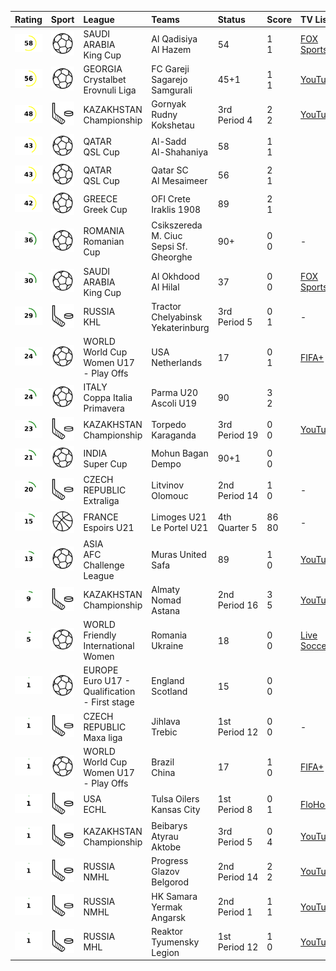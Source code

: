 | Rating                                                                                                                                 | Sport                                                                                                                | League                                           | Teams                                     | Status        | Score    | TV Listing                                                                                           |
|:---------------------------------------------------------------------------------------------------------------------------------------|:---------------------------------------------------------------------------------------------------------------------|:-------------------------------------------------|:------------------------------------------|:--------------|:---------|:-----------------------------------------------------------------------------------------------------|
| <img src="https://raw.githubusercontent.com/BlakeDuncan25/Donut-SVG-Ratings/bac4e4a278175106499642192132b1786a9aec38/58.svg" alt="58"> | <img src="https://raw.githubusercontent.com/BlakeDuncan25/Donut-SVG-Ratings/master/soccer.png" alt="Soccer">         | SAUDI ARABIA<br>King Cup                         | Al Qadisiya<br>Al Hazem                   | 54            | 1<br>1   | <a href="https://www.foxsports.com/live">FOX Sports</a>                                              |
| <img src="https://raw.githubusercontent.com/BlakeDuncan25/Donut-SVG-Ratings/bac4e4a278175106499642192132b1786a9aec38/56.svg" alt="56"> | <img src="https://raw.githubusercontent.com/BlakeDuncan25/Donut-SVG-Ratings/master/soccer.png" alt="Soccer">         | GEORGIA<br>Crystalbet Erovnuli Liga              | FC Gareji Sagarejo<br>Samgurali           | 45+1          | 1<br>1   | <a href="https://www.youtube.com/@ErovnuliLiga/streams">YouTube</a>                                  |
| <img src="https://raw.githubusercontent.com/BlakeDuncan25/Donut-SVG-Ratings/bac4e4a278175106499642192132b1786a9aec38/48.svg" alt="48"> | <img src="https://raw.githubusercontent.com/BlakeDuncan25/Donut-SVG-Ratings/master/hockey.png" alt="Ice Hockey">     | KAZAKHSTAN<br>Championship                       | Gornyak Rudny<br>Kokshetau                | 3rd Period 4  | 2<br>2   | <a href="https://www.youtube.com/@insportchannel/streams">YouTube</a>                                |
| <img src="https://raw.githubusercontent.com/BlakeDuncan25/Donut-SVG-Ratings/bac4e4a278175106499642192132b1786a9aec38/43.svg" alt="43"> | <img src="https://raw.githubusercontent.com/BlakeDuncan25/Donut-SVG-Ratings/master/soccer.png" alt="Soccer">         | QATAR<br>QSL Cup                                 | Al-Sadd<br>Al-Shahaniya                   | 58            | 1<br>1   | <a href="#N/A"></a>                                                                                  |
| <img src="https://raw.githubusercontent.com/BlakeDuncan25/Donut-SVG-Ratings/bac4e4a278175106499642192132b1786a9aec38/43.svg" alt="43"> | <img src="https://raw.githubusercontent.com/BlakeDuncan25/Donut-SVG-Ratings/master/soccer.png" alt="Soccer">         | QATAR<br>QSL Cup                                 | Qatar SC<br>Al Mesaimeer                  | 56            | 2<br>1   | <a href="#N/A"></a>                                                                                  |
| <img src="https://raw.githubusercontent.com/BlakeDuncan25/Donut-SVG-Ratings/bac4e4a278175106499642192132b1786a9aec38/42.svg" alt="42"> | <img src="https://raw.githubusercontent.com/BlakeDuncan25/Donut-SVG-Ratings/master/soccer.png" alt="Soccer">         | GREECE<br>Greek Cup                              | OFI Crete<br>Iraklis 1908                 | 89            | 2<br>1   | <a href="#N/A"></a>                                                                                  |
| <img src="https://raw.githubusercontent.com/BlakeDuncan25/Donut-SVG-Ratings/bac4e4a278175106499642192132b1786a9aec38/36.svg" alt="36"> | <img src="https://raw.githubusercontent.com/BlakeDuncan25/Donut-SVG-Ratings/master/soccer.png" alt="Soccer">         | ROMANIA<br>Romanian Cup                          | Csikszereda M. Ciuc<br>Sepsi Sf. Gheorghe | 90+           | 0<br>0   | -                                                                                                    |
| <img src="https://raw.githubusercontent.com/BlakeDuncan25/Donut-SVG-Ratings/bac4e4a278175106499642192132b1786a9aec38/30.svg" alt="30"> | <img src="https://raw.githubusercontent.com/BlakeDuncan25/Donut-SVG-Ratings/master/soccer.png" alt="Soccer">         | SAUDI ARABIA<br>King Cup                         | Al Okhdood<br>Al Hilal                    | 37            | 0<br>0   | <a href="https://www.foxsports.com/live">FOX Sports</a>                                              |
| <img src="https://raw.githubusercontent.com/BlakeDuncan25/Donut-SVG-Ratings/bac4e4a278175106499642192132b1786a9aec38/29.svg" alt="29"> | <img src="https://raw.githubusercontent.com/BlakeDuncan25/Donut-SVG-Ratings/master/hockey.png" alt="Ice Hockey">     | RUSSIA<br>KHL                                    | Tractor Chelyabinsk<br>Yekaterinburg      | 3rd Period 5  | 0<br>1   | -                                                                                                    |
| <img src="https://raw.githubusercontent.com/BlakeDuncan25/Donut-SVG-Ratings/bac4e4a278175106499642192132b1786a9aec38/24.svg" alt="24"> | <img src="https://raw.githubusercontent.com/BlakeDuncan25/Donut-SVG-Ratings/master/soccer.png" alt="Soccer">         | WORLD<br>World Cup Women U17 - Play Offs         | USA<br>Netherlands                        | 17            | 0<br>1   | <a href="https://www.plus.fifa.com/en/">FIFA+</a>                                                    |
| <img src="https://raw.githubusercontent.com/BlakeDuncan25/Donut-SVG-Ratings/bac4e4a278175106499642192132b1786a9aec38/24.svg" alt="24"> | <img src="https://raw.githubusercontent.com/BlakeDuncan25/Donut-SVG-Ratings/master/soccer.png" alt="Soccer">         | ITALY<br>Coppa Italia Primavera                  | Parma U20<br>Ascoli U19                   | 90            | 3<br>2   | <a href="#N/A"></a>                                                                                  |
| <img src="https://raw.githubusercontent.com/BlakeDuncan25/Donut-SVG-Ratings/bac4e4a278175106499642192132b1786a9aec38/23.svg" alt="23"> | <img src="https://raw.githubusercontent.com/BlakeDuncan25/Donut-SVG-Ratings/master/hockey.png" alt="Ice Hockey">     | KAZAKHSTAN<br>Championship                       | Torpedo<br>Karaganda                      | 3rd Period 19 | 0<br>0   | <a href="https://www.youtube.com/@insportchannel/streams">YouTube</a>                                |
| <img src="https://raw.githubusercontent.com/BlakeDuncan25/Donut-SVG-Ratings/bac4e4a278175106499642192132b1786a9aec38/21.svg" alt="21"> | <img src="https://raw.githubusercontent.com/BlakeDuncan25/Donut-SVG-Ratings/master/soccer.png" alt="Soccer">         | INDIA<br>Super Cup                               | Mohun Bagan<br>Dempo                      | 90+1          | 0<br>0   | <a href="#N/A"></a>                                                                                  |
| <img src="https://raw.githubusercontent.com/BlakeDuncan25/Donut-SVG-Ratings/bac4e4a278175106499642192132b1786a9aec38/20.svg" alt="20"> | <img src="https://raw.githubusercontent.com/BlakeDuncan25/Donut-SVG-Ratings/master/hockey.png" alt="Ice Hockey">     | CZECH REPUBLIC<br>Extraliga                      | Litvinov<br>Olomouc                       | 2nd Period 14 | 1<br>0   | -                                                                                                    |
| <img src="https://raw.githubusercontent.com/BlakeDuncan25/Donut-SVG-Ratings/bac4e4a278175106499642192132b1786a9aec38/15.svg" alt="15"> | <img src="https://raw.githubusercontent.com/BlakeDuncan25/Donut-SVG-Ratings/master/basketball.png" alt="Basketball"> | FRANCE<br>Espoirs U21                            | Limoges U21<br>Le Portel U21              | 4th Quarter 5 | 86<br>80 | -                                                                                                    |
| <img src="https://raw.githubusercontent.com/BlakeDuncan25/Donut-SVG-Ratings/bac4e4a278175106499642192132b1786a9aec38/13.svg" alt="13"> | <img src="https://raw.githubusercontent.com/BlakeDuncan25/Donut-SVG-Ratings/master/soccer.png" alt="Soccer">         | ASIA<br>AFC Challenge League                     | Muras United<br>Safa                      | 89            | 1<br>0   | <a href="https://www.youtube.com/@TheAFCHub/streams">YouTube</a>                                     |
| <img src="https://raw.githubusercontent.com/BlakeDuncan25/Donut-SVG-Ratings/bac4e4a278175106499642192132b1786a9aec38/9.svg" alt="9">   | <img src="https://raw.githubusercontent.com/BlakeDuncan25/Donut-SVG-Ratings/master/hockey.png" alt="Ice Hockey">     | KAZAKHSTAN<br>Championship                       | Almaty<br>Nomad Astana                    | 2nd Period 16 | 3<br>5   | <a href="https://www.youtube.com/@insportchannel/streams">YouTube</a>                                |
| <img src="https://raw.githubusercontent.com/BlakeDuncan25/Donut-SVG-Ratings/bac4e4a278175106499642192132b1786a9aec38/5.svg" alt="5">   | <img src="https://raw.githubusercontent.com/BlakeDuncan25/Donut-SVG-Ratings/master/soccer.png" alt="Soccer">         | WORLD<br>Friendly International Women            | Romania<br>Ukraine                        | 18            | 0<br>0   | <a href="https://www.livesoccertv.com/competitions/international/friendly-women/">Live Soccer TV</a> |
| <img src="https://raw.githubusercontent.com/BlakeDuncan25/Donut-SVG-Ratings/bac4e4a278175106499642192132b1786a9aec38/1.svg" alt="1">   | <img src="https://raw.githubusercontent.com/BlakeDuncan25/Donut-SVG-Ratings/master/soccer.png" alt="Soccer">         | EUROPE<br>Euro U17 - Qualification - First stage | England<br>Scotland                       | 15            | 0<br>0   | <a href="#N/A"></a>                                                                                  |
| <img src="https://raw.githubusercontent.com/BlakeDuncan25/Donut-SVG-Ratings/bac4e4a278175106499642192132b1786a9aec38/1.svg" alt="1">   | <img src="https://raw.githubusercontent.com/BlakeDuncan25/Donut-SVG-Ratings/master/hockey.png" alt="Ice Hockey">     | CZECH REPUBLIC<br>Maxa liga                      | Jihlava<br>Trebic                         | 1st Period 12 | 0<br>0   | -                                                                                                    |
| <img src="https://raw.githubusercontent.com/BlakeDuncan25/Donut-SVG-Ratings/bac4e4a278175106499642192132b1786a9aec38/1.svg" alt="1">   | <img src="https://raw.githubusercontent.com/BlakeDuncan25/Donut-SVG-Ratings/master/soccer.png" alt="Soccer">         | WORLD<br>World Cup Women U17 - Play Offs         | Brazil<br>China                           | 17            | 1<br>0   | <a href="https://www.plus.fifa.com/en/">FIFA+</a>                                                    |
| <img src="https://raw.githubusercontent.com/BlakeDuncan25/Donut-SVG-Ratings/bac4e4a278175106499642192132b1786a9aec38/1.svg" alt="1">   | <img src="https://raw.githubusercontent.com/BlakeDuncan25/Donut-SVG-Ratings/master/hockey.png" alt="Ice Hockey">     | USA<br>ECHL                                      | Tulsa Oilers<br>Kansas City               | 1st Period 8  | 0<br>1   | <a href="https://www.flohockey.tv/events?date=2025-10-27">FloHockey</a>                              |
| <img src="https://raw.githubusercontent.com/BlakeDuncan25/Donut-SVG-Ratings/bac4e4a278175106499642192132b1786a9aec38/1.svg" alt="1">   | <img src="https://raw.githubusercontent.com/BlakeDuncan25/Donut-SVG-Ratings/master/hockey.png" alt="Ice Hockey">     | KAZAKHSTAN<br>Championship                       | Beibarys Atyrau<br>Aktobe                 | 3rd Period 5  | 0<br>4   | <a href="https://www.youtube.com/@insportchannel/streams">YouTube</a>                                |
| <img src="https://raw.githubusercontent.com/BlakeDuncan25/Donut-SVG-Ratings/bac4e4a278175106499642192132b1786a9aec38/1.svg" alt="1">   | <img src="https://raw.githubusercontent.com/BlakeDuncan25/Donut-SVG-Ratings/master/hockey.png" alt="Ice Hockey">     | RUSSIA<br>NMHL                                   | Progress Glazov<br>Belgorod               | 2nd Period 14 | 2<br>2   | <a href="https://nmhl.fhr.ru/news/index.php?SECTION_ID=2">YouTube</a>                                |
| <img src="https://raw.githubusercontent.com/BlakeDuncan25/Donut-SVG-Ratings/bac4e4a278175106499642192132b1786a9aec38/1.svg" alt="1">   | <img src="https://raw.githubusercontent.com/BlakeDuncan25/Donut-SVG-Ratings/master/hockey.png" alt="Ice Hockey">     | RUSSIA<br>NMHL                                   | HK Samara<br>Yermak Angarsk               | 2nd Period 1  | 1<br>1   | <a href="https://nmhl.fhr.ru/news/index.php?SECTION_ID=2">YouTube</a>                                |
| <img src="https://raw.githubusercontent.com/BlakeDuncan25/Donut-SVG-Ratings/bac4e4a278175106499642192132b1786a9aec38/1.svg" alt="1">   | <img src="https://raw.githubusercontent.com/BlakeDuncan25/Donut-SVG-Ratings/master/hockey.png" alt="Ice Hockey">     | RUSSIA<br>MHL                                    | Reaktor<br>Tyumensky Legion               | 1st Period 12 | 1<br>0   | <a href="https://www.youtube.com/@mhl_rus/streams">YouTube</a>                                       |